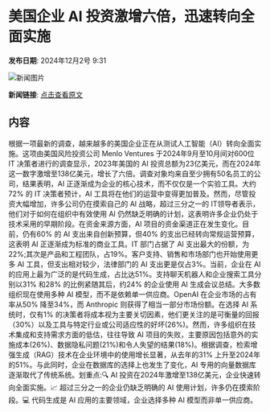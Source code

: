 # ​美国企业 AI 投资激增六倍，迅速转向全面实施

**发布日期**: 2024年12月2号 9:31

![新闻图片](https://pic.chinaz.com/picmap/thumb/202308091546534429_3.jpg)

**新闻链接**: [点击查看原文](https://www.aibase.com/zh/news/13605)

## 内容

根据一项最新的调查，越来越多的美国企业正在从测试人工智能（AI）转向全面实施。这项由美国风险投资公司 Menlo Ventures 于2024年9月至10月间对600位 IT 决策者进行的调查显示，2023年美国的 AI 投资总额为23亿美元，而在2024年这一数字激增至138亿美元，增长了六倍。调查对象均来自至少拥有50名员工的公司，结果表明，AI 正逐渐成为企业的核心技术，而不仅仅是一个实验工具。大约72% 的 IT 决策者预计，AI 工具将在他们的运营中变得更加普及。然而，尽管投资大幅增加，许多公司仍在摸索自己的 AI 战略，超过三分之一的 IT领导者表示，他们对于如何在组织中有效使用 AI 仍然缺乏明确的计划，这表明许多企业仍处于技术采用的早期阶段。在资金来源方面，AI 项目的资金渠道正在发生变化。目前，仍有60% 的 AI 支出来自创新预算，但40% 的支出已经转向常规运营预算，这表明 AI 正逐渐成为标准的商业工具。IT 部门占据了 AI 支出最大的份额，为22%;其次是产品和工程团队，占19%。客户支持、销售和市场部门也开始使用更多 AI 工具，但支出相对较少，法律部门的 AI 支出更是仅占3%。当前，企业在 AI 的应用上最为广泛的是代码生成，占比达51%。支持聊天机器人和企业搜索工具分别以31% 和28% 的比例紧随其后，约24% 的企业使用 AI 生成会议总结。大多数组织现在使用多种 AI 模型，而不是依赖单一供应商。OpenAI 在企业市场的占有率从50% 降至34%，而 Anthropic 则获得了相当一部分市场份额。在选择 AI 系统时，仅有1% 的决策者将成本视为主要关切因素，他们更关注的是可衡量的回报（30%）以及工具与特定行业或公司适应性的好坏(26%)。然而，许多组织在技术集成和支持需求方面的低估，往往导致 AI 项目的失败，主要原因包括意外的实施成本(26%)、数据隐私问题(21%)和令人失望的结果(18%)。根据调查，检索增强生成（RAG）技术在企业环境中的使用增长显著，从去年的31% 上升至2024年的51%。与此同时，企业在数据库的选择上也发生了变化，AI 专用的向量数据库逐渐取代了传统系统。划重点:🔍 AI 投资在2024年激增至138亿美元，企业快速转向全面实施。📈 超过三分之一的企业仍缺乏明确的 AI 使用计划，许多仍在摸索阶段。💻 代码生成是 AI 应用的主要领域，企业选择多种 AI 模型而非单一供应商。
